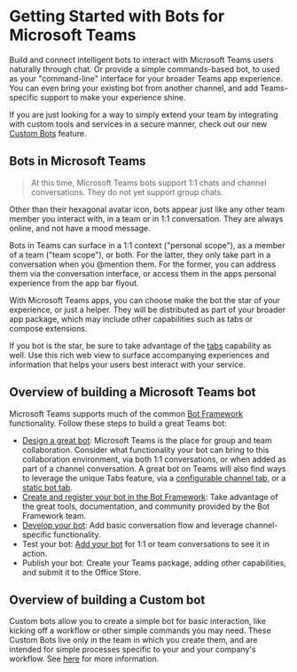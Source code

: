 ﻿# Getting Started with Bots for Microsoft Teams

Build and connect intelligent bots to interact with Microsoft Teams users naturally through chat.  Or provide a simple commands-based bot, to used as your "command-line" interface for your broader Teams app experience.  You can even bring your existing bot from another channel, and add Teams-specific support to make your experience shine. 

If you are just looking for a way to simply extend your team by integrating with custom tools and services in a secure manner, check out our new [Custom Bots](custombot.md) feature. 

## Bots in Microsoft Teams

> At this time, Microsoft Teams bots support 1:1 chats and channel conversations. They do not yet support group chats. 

Other than their hexagonal avatar icon, bots appear just like any other team member you interact with, in a team or in 1:1 conversation.  They are always online, and not have a mood message.

Bots in Teams can surface in a 1:1 context ("personal scope"), as a member of a team ("team scope"), or both.  For the latter, they only take part in a conversation when you @mention them.  For the former, you can address them via the conversation interface, or access them in the apps personal experience from the app bar flyout.

With Microsoft Teams apps, you can choose make the bot the star of your experience, or just a helper.  They will be distributed as part of your broader app package, which may include other capabilities such as tabs or compose extensions.

If you bot is the star, be sure to take advantage of the [tabs](tabs.md) capability as well. Use this rich web view to surface accompanying experiences and information that helps your users best interact with your service.


## Overview of building a Microsoft Teams bot

Microsoft Teams supports much of the common [Bot Framework](https://dev.botframework.com/) functionality.  Follow these steps to build a great Teams bot:

- [Design a great bot](design.md#building-a-great-bot): Microsoft Teams is the place for group and team collaboration.  Consider what functionality your bot can bring to this collaboration environment, via both 1:1 conversations, or when added as part of a channel conversation.  A great bot on Teams will also find ways to leverage the unique Tabs feature, via a [configurable channel tab](tabs.md), or a [static bot tab](statictab.md).
- [Create and register your bot in the Bot Framework](botscreate.md):  Take advantage of the great tools, documentation, and community provided by the Bot Framework team.
- [Develop your bot](botsconversation.md): Add basic conversation flow and leverage channel-specific functionality. 
- Test your bot:  [Add your bot](botsadd.md) for 1:1 or team conversations to see it in action.
- Publish your bot: Create your Teams package, adding other capabilities, and submit it to the Office Store.

## Overview of building a Custom bot

Custom bots allow you to create a simple bot for basic interaction, like kicking off a workflow or other simple commands you may need.  These Custom Bots live only in the team in which you create them, and are intended for simple processes specific to your and your company's workflow.  See [here](custombot.md) for more information.